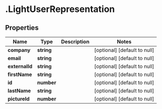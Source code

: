 # .LightUserRepresentation

## Properties
Name | Type | Description | Notes
------------ | ------------- | ------------- | -------------
**company** | **string** |  | [optional] [default to null]
**email** | **string** |  | [optional] [default to null]
**externalId** | **string** |  | [optional] [default to null]
**firstName** | **string** |  | [optional] [default to null]
**id** | **number** |  | [optional] [default to null]
**lastName** | **string** |  | [optional] [default to null]
**pictureId** | **number** |  | [optional] [default to null]



